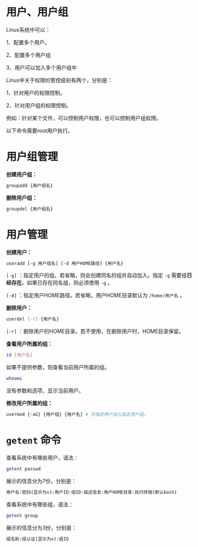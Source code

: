 # 用户、用户组

Linux系统中可以：

1、配置多个用户。

2、配置多个用户组

3、用户可以加入多个用户组中

Linux中关于权限的管控级别有两个，分别是：

1、针对用户的权限控制。

2、针对用户组的权限控制。

例如：针对某个文件，可以控制用户权限，也可以控制用户组权限。

以下命令需要root用户执行。

# 用户组管理

**创建用户组：**

```bash
groupadd {用户组名}
```

**删除用户组：**

```bash
groupdel {用户组名}
```

# 用户管理

**创建用户：**

```bash
useradd [-g 用户组名] [-d 用户HOME路径] {用户名}
```

`[-g]` ：指定用户的组。若省略，则会创建同名的组并自动加入。指定 `-g` 需要组**已经存在**。如果已存在同名组，则必须使用 `-g` 。

`[-d]` ：指定用户HOME路径。若省略，用户HOME目录默认为 `/home/用户名` 。

**删除用户：**

```bash
userdel [-r] {用户名}
```

`[-r]` ：删除用户的HOME目录。若不使用，在删除用户时，HOME目录保留。

**查看用户所属的组：**

```bash
id [用户名]
```

如果不提供参数，则查看当前用户所属的组。

```bash
whoami
```

没有参数和选项，显示当前用户。

**修改用户所属的组：**

```bash
usermod {-aG} {用户组} {用户名} # 将指定用户加入指定用户组。
```

# `getent` 命令

查看系统中有哪些用户，语法：

```bash
getent passwd
```

展示的信息分为7份，分别是：

```bash
用户名:密码(显示为x):用户ID:组ID:描述信息:用户HOME目录:执行终端(默认bash)
```

查看系统中有哪些组，语法：

```bash
getent group
```

展示的信息分为3份，分别是：

```bash
组名称:组认证(显示为x):组ID
```